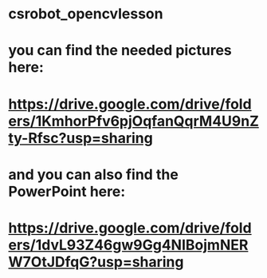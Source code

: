 # csrobot_opencvlesson
# you can find the needed pictures here:
# https://drive.google.com/drive/folders/1KmhorPfv6pjOqfanQqrM4U9nZty-Rfsc?usp=sharing
# and you can also find the PowerPoint here:
# https://drive.google.com/drive/folders/1dvL93Z46gw9Gg4NIBojmNERW7OtJDfqG?usp=sharing

